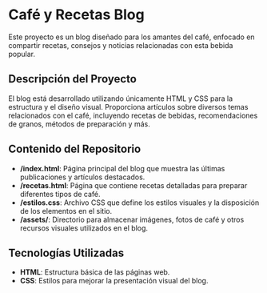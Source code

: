 # Café y Recetas Blog

Este proyecto es un blog diseñado para los amantes del café, enfocado en compartir recetas, consejos y noticias relacionadas con esta bebida popular.

## Descripción del Proyecto

El blog está desarrollado utilizando únicamente HTML y CSS para la estructura y el diseño visual. Proporciona artículos sobre diversos temas relacionados con el café, incluyendo recetas de bebidas, recomendaciones de granos, métodos de preparación y más.

## Contenido del Repositorio

- **/index.html**: Página principal del blog que muestra las últimas publicaciones y artículos destacados.
- **/recetas.html**: Página que contiene recetas detalladas para preparar diferentes tipos de café.
- **/estilos.css**: Archivo CSS que define los estilos visuales y la disposición de los elementos en el sitio.
- **/assets/**: Directorio para almacenar imágenes, fotos de café y otros recursos visuales utilizados en el blog.

## Tecnologías Utilizadas

- **HTML**: Estructura básica de las páginas web.
- **CSS**: Estilos para mejorar la presentación visual del blog.
